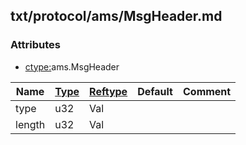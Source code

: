 ## txt/protocol/ams/MsgHeader.md


### Attributes
<a href="#attributes"></a>
* [ctype:](/txt/ssimdb/dmmeta/ctype.md)ams.MsgHeader

|Name|[Type](/txt/ssimdb/dmmeta/ctype.md)|[Reftype](/txt/ssimdb/dmmeta/reftype.md)|Default|Comment|
|---|---|---|---|---|
|type|u32|Val|
|length|u32|Val|

